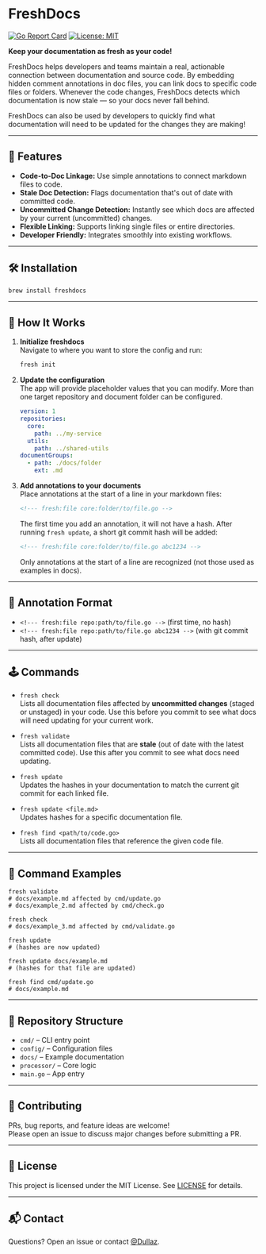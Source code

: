 # FreshDocs

[![Go Report Card](https://goreportcard.com/badge/github.com/Dullaz/freshdocs)](https://goreportcard.com/report/github.com/Dullaz/freshdocs)
[![License: MIT](https://img.shields.io/badge/License-MIT-yellow.svg)](./LICENSE)

**Keep your documentation as fresh as your code!**

FreshDocs helps developers and teams maintain a real, actionable connection between documentation and source code. 
By embedding hidden comment annotations in doc files, you can link docs to specific code files or folders. 
Whenever the code changes, FreshDocs detects which documentation is now stale — so your docs never fall behind.

FreshDocs can also be used by developers to quickly find what documentation will need to be updated for the changes they are making!

---

## 🚀 Features

- **Code-to-Doc Linkage:** Use simple annotations to connect markdown files to code.
- **Stale Doc Detection:** Flags documentation that's out of date with committed code.
- **Uncommitted Change Detection:** Instantly see which docs are affected by your current (uncommitted) changes.
- **Flexible Linking:** Supports linking single files or entire directories.
- **Developer Friendly:** Integrates smoothly into existing workflows.

---

## 🛠️ Installation

```bash
brew install freshdocs
```

---

## 📖 How It Works

1. **Initialize freshdocs**  
   Navigate to where you want to store the config and run:
   ```bash
   fresh init
   ```
2. **Update the configuration**  
   The app will provide placeholder values that you can modify. More than one target repository and document folder can be configured.

   ```yaml
   version: 1
   repositories:
     core:
       path: ../my-service
     utils:
       path: ../shared-utils
   documentGroups:
     - path: ./docs/folder
       ext: .md
   ```
3. **Add annotations to your documents**  
   Place annotations at the start of a line in your markdown files:
   ```md
   <!--- fresh:file core:folder/to/file.go -->
   ```
   The first time you add an annotation, it will not have a hash. After running `fresh update`, a short git commit hash will be added:
   ```md
   <!--- fresh:file core:folder/to/file.go abc1234 -->
   ```
   Only annotations at the start of a line are recognized (not those used as examples in docs).

---

## 🧩 Annotation Format

- `<!--- fresh:file repo:path/to/file.go -->` (first time, no hash)
- `<!--- fresh:file repo:path/to/file.go abc1234 -->` (with git commit hash, after update)

---

## 🕹️ Commands

- `fresh check`  
  Lists all documentation files affected by **uncommitted changes** (staged or unstaged) in your code. Use this before you commit to see what docs will need updating for your current work.

- `fresh validate`  
  Lists all documentation files that are **stale** (out of date with the latest committed code). Use this after you commit to see what docs need updating.

- `fresh update`  
  Updates the hashes in your documentation to match the current git commit for each linked file.

- `fresh update <file.md>`  
  Updates hashes for a specific documentation file.

- `fresh find <path/to/code.go>`  
  Lists all documentation files that reference the given code file.

---

## 📝 Command Examples

```shell
fresh validate
# docs/example.md affected by cmd/update.go
# docs/example_2.md affected by cmd/check.go

fresh check
# docs/example_3.md affected by cmd/validate.go

fresh update
# (hashes are now updated)

fresh update docs/example.md
# (hashes for that file are updated)

fresh find cmd/update.go
# docs/example.md
```

---

## 📂 Repository Structure

- `cmd/` – CLI entry point
- `config/` – Configuration files
- `docs/` – Example documentation
- `processor/` – Core logic
- `main.go` – App entry

---

## 🤝 Contributing

PRs, bug reports, and feature ideas are welcome!  
Please open an issue to discuss major changes before submitting a PR.

---

## 📄 License

This project is licensed under the MIT License. See [LICENSE](./LICENSE) for details.

---

## 📬 Contact

Questions? Open an issue or contact [@Dullaz](https://github.com/Dullaz).

